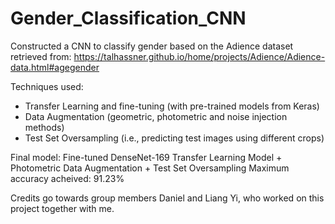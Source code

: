 # Gender_Classification_CNN

Constructed a CNN to classify gender based on the Adience dataset retrieved from: https://talhassner.github.io/home/projects/Adience/Adience-data.html#agegender

Techniques used: 
* Transfer Learning and fine-tuning (with pre-trained models from Keras)
* Data Augmentation (geometric, photometric and noise injection methods) 
* Test Set Oversampling (i.e., predicting test images using different crops) 

Final model: Fine-tuned DenseNet-169 Transfer Learning Model + Photometric Data Augmentation + Test Set Oversampling
Maximum accuracy acheived: 91.23%

Credits go towards group members Daniel and Liang Yi, who worked on this project together with me. 
